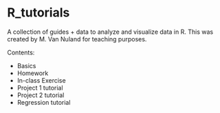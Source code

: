 # R_tutorials
A collection of guides + data to analyze and visualize data in R. This was created by M. Van Nuland for teaching purposes. 

Contents:
- Basics
- Homework
- In-class Exercise
- Project 1 tutorial
- Project 2 tutorial
- Regression tutorial

